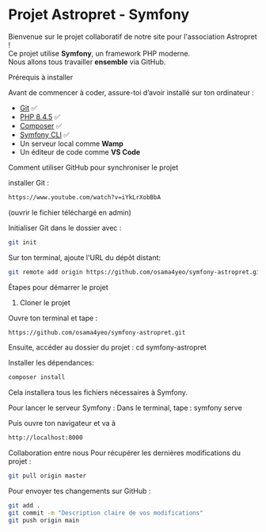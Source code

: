 # Projet Astropret -  Symfony 

Bienvenue sur le projet collaboratif de notre site pour l'association Astropret !  
Ce projet utilise **Symfony**, un framework PHP moderne.  
Nous allons tous travailler **ensemble** via GitHub.

Prérequis à installer

Avant de commencer à coder, assure-toi d’avoir installé sur ton ordinateur :

- [Git](https://git-scm.com/) ✅
- [PHP 8.4.5](https://www.php.net/downloads.php) ✅
- [Composer](https://getcomposer.org/) ✅
- [Symfony CLI](https://symfony.com/download) ✅
- Un serveur local comme **Wamp**
- Un éditeur de code comme **VS Code**

Comment utiliser GitHub pour synchroniser le projet

installer Git : 
```bash
https://www.youtube.com/watch?v=iYkLrXobBbA
```
(ouvrir le fichier téléchargé en admin) 

Initialiser Git dans le dossier avec :
```bash
git init
```

Sur ton terminal, ajoute l'URL du dépôt distant:
```bash
git remote add origin https://github.com/osama4yeo/symfony-astropret.git
```

Étapes pour démarrer le projet

 1. Cloner le projet

Ouvre ton terminal et tape :

```bash
https://github.com/osama4yeo/symfony-astropret.git
```

Ensuite, accéder au dossier du projet : cd symfony-astropret

Installer les dépendances:
```bash
composer install
```
Cela installera tous les fichiers nécessaires à Symfony.


Pour lancer le serveur Symfony : Dans le terminal, tape : symfony serve

Puis ouvre ton navigateur et va à
```bash
http://localhost:8000
``` 


Collaboration entre nous
Pour récupérer les dernières modifications du projet : 
```bash
git pull origin master
``` 

Pour envoyer tes changements sur GitHub :
```bash
git add .
git commit -m "Description claire de vos modifications"
git push origin main
```
